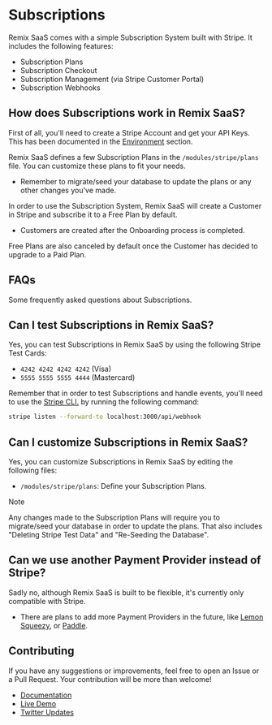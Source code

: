 # Subscriptions

Remix SaaS comes with a simple Subscription System built with Stripe. It includes the following features:

- Subscription Plans
- Subscription Checkout
- Subscription Management (via Stripe Customer Portal)
- Subscription Webhooks

## How does Subscriptions work in Remix SaaS?

First of all, you'll need to create a Stripe Account and get your API Keys. This has been documented in the [Environment](https://github.com/dev-xo/remix-saas/tree/main/docs#environment) section.

Remix SaaS defines a few Subscription Plans in the `/modules/stripe/plans` file. You can customize these plans to fit your needs.

- Remember to migrate/seed your database to update the plans or any other changes you've made.

In order to use the Subscription System, Remix SaaS will create a Customer in Stripe and subscribe it to a Free Plan by default.

- Customers are created after the Onboarding process is completed.

Free Plans are also canceled by default once the Customer has decided to upgrade to a Paid Plan.

## FAQs

Some frequently asked questions about Subscriptions.

## Can I test Subscriptions in Remix SaaS?

Yes, you can test Subscriptions in Remix SaaS by using the following Stripe Test Cards:

- `4242 4242 4242 4242` (Visa)
- `5555 5555 5555 4444` (Mastercard)

Remember that in order to test Subscriptions and handle events, you'll need to use the [Stripe CLI.](https://stripe.com/docs/stripe-cli) by running the following command:

```sh
stripe listen --forward-to localhost:3000/api/webhook
```

## Can I customize Subscriptions in Remix SaaS?

Yes, you can customize Subscriptions in Remix SaaS by editing the following files:

- `/modules/stripe/plans`: Define your Subscription Plans.

> [!NOTE]
> Any changes made to the Subscription Plans will require you to migrate/seed your database in order to update the plans. That also includes "Deleting Stripe Test Data" and "Re-Seeding the Database".

## Can we use another Payment Provider instead of Stripe?

Sadly no, although Remix SaaS is built to be flexible, it's currently only compatible with Stripe.

- There are plans to add more Payment Providers in the future, like [Lemon Squeezy](https://www.lemonsqueezy.com/), or [Paddle](https://www.paddle.com/).

## Contributing

If you have any suggestions or improvements, feel free to open an Issue or a Pull Request. Your contribution will be more than welcome!

- [Documentation](https://github.com/dev-xo/remix-saas/tree/main/docs#getting-started)
- [Live Demo](https://remix-saas.fly.dev)
- [Twitter Updates](https://twitter.com/DanielKanem)
